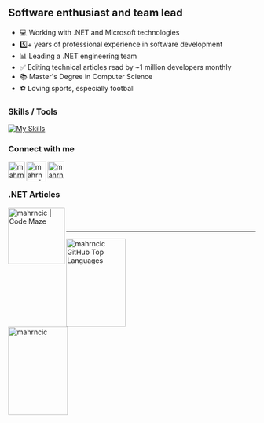 ## Software enthusiast and team lead

- 💻 Working with .NET and Microsoft technologies
- 5️⃣+ years of professional experience in software development
- 📊 Leading a .NET engineering team    
- ✅ Editing technical articles read by ~1 million developers monthly
- 📚 Master's Degree in Computer Science
- ⚽ Loving sports, especially football

### Skills / Tools

[![My Skills](https://skillicons.dev/icons?i=cs,dotnet,postgres,azure,aws,git)](https://skillicons.dev)

### Connect with me

[<img target="_blank" align="left" alt="mahrncic | LinkedIn" width="34px" src="https://raw.githubusercontent.com/rahuldkjain/github-profile-readme-generator/master/src/images/icons/Social/linked-in-alt.svg" />][linkedin]
[<img target="_blank" align="left" alt="mahrncic | Stack Overflow" width="40px" src="https://upload.wikimedia.org/wikipedia/commons/thumb/e/ef/Stack_Overflow_icon.svg/768px-Stack_Overflow_icon.svg.png" />][stackoverflow]
[<img target="_blank" align="left" alt="mahrncic | Gmail" width="34px" src="https://cdn-icons-png.flaticon.com/512/5968/5968534.png" />][gmail]

<br />
<br />

### .NET Articles

[<img target="_blank" align="left" alt="mahrncic | Code Maze" width="115px" src="https://code-maze.com/wp-content/uploads/2021/02/Code-Maze-Logo-White-Text-Transparent-Small.png" />][codemaze]

<br />
<br />

---

<a href="https://github.com/mahrncic">
  <img width="49%" height="180em" src="https://github-readme-stats.vercel.app/api/top-langs/?username=mahrncic&theme=dark&layout=compact" alt="mahrncic GitHub Top Languages" />
  <img width="49%" height="180em" src="https://github-readme-streak-stats.herokuapp.com/?user=mahrncic&theme=dark" alt="mahrncic" />
</a>

[linkedin]: https://www.linkedin.com/in/marko-hrncic
[codemaze]: https://code-maze.com/author/mahrncic/
[stackoverflow]: https://stackoverflow.com/users/19363957/marko-hrn%c4%8di%c4%87
[gmail]: mailto:mahrncic@gmail.com
